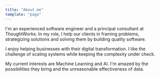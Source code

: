 ```yaml
---
title: "About me"
template: "page"
---
```


I'm an experienced software engineer and a principal consultant at ThoughtWorks. In my role, I help our clients in framing problems, strategizing solutions and solving them by building quality software.

I enjoy helping businesses with their digital transformation. I like the challenge of scaling systems while keeping the complexity under check.

My current interests are Machine Learning and AI. I'm amazed by the possibilities they bring and the unreasonable effectiveness of data.
